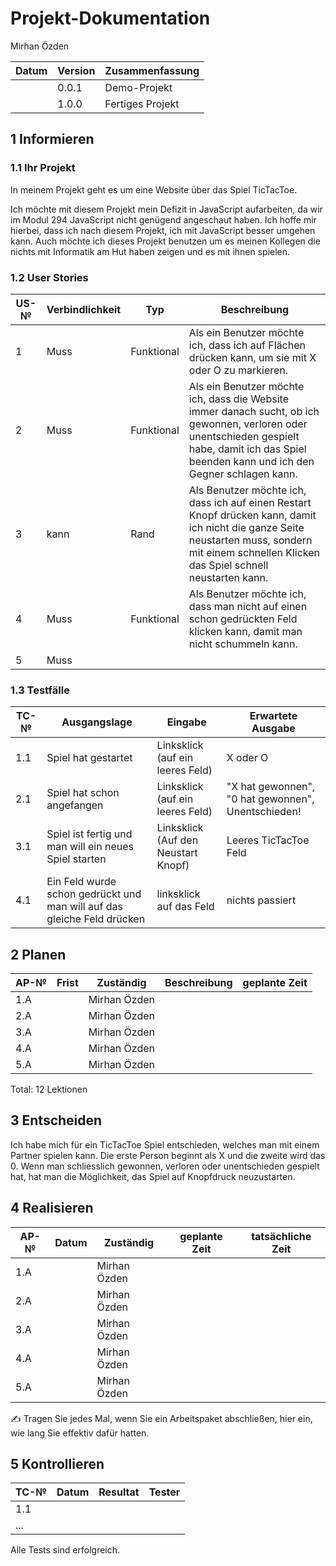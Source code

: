 # Projekt-Dokumentation

Mirhan Özden

| Datum | Version | Zusammenfassung                                              |
| ----- | ------- | ------------------------------------------------------------ |
|       | 0.0.1   | Demo-Projekt                                                 |
|       | 1.0.0   |Fertiges Projekt                                              |

## 1 Informieren

### 1.1 Ihr Projekt

In meinem Projekt geht es um eine Website über das Spiel TicTacToe.

Ich möchte mit diesem Projekt mein Defizit in JavaScript aufarbeiten, da wir im Modul 294 JavaScript nicht genügend angeschaut haben. Ich hoffe mir hierbei,
dass ich nach diesem Projekt, ich mit JavaScript besser umgehen kann. Auch möchte ich dieses Projekt benutzen um es meinen Kollegen die nichts mit Informatik am Hut haben zeigen und es mit ihnen spielen.

### 1.2 User Stories

| US-№ | Verbindlichkeit | Typ  | Beschreibung                       |
| ---- | --------------- | ---- | ---------------------------------- |
| 1    | Muss                |  Funktional    | Als ein Benutzer möchte ich, dass ich auf Flächen drücken kann, um sie mit X oder O zu markieren. |
| 2    |  Muss               |  Funktional    | Als ein Benutzer möchte ich, dass die Website immer danach sucht, ob ich gewonnen, verloren oder unentschieden gespielt habe, damit ich das Spiel beenden kann und ich den Gegner schlagen kann. |
|3|kann|Rand|Als Benutzer möchte ich, dass ich auf einen Restart Knopf drücken kann, damit ich nicht die ganze Seite neustarten muss, sondern mit einem schnellen Klicken das Spiel schnell neustarten kann.|
|4|Muss|Funktional|Als Benutzer möchte ich, dass man nicht auf einen schon gedrückten Feld klicken kann, damit man nicht schummeln kann.|
|5|Muss|||


### 1.3 Testfälle

| TC-№ | Ausgangslage | Eingabe | Erwartete Ausgabe |
| ---- | ------------ | ------- | ----------------- |
| 1.1  | Spiel hat gestartet             | Linksklick (auf ein leeres Feld)        | X oder O                  |
| 2.1  |  Spiel hat schon angefangen            | Linksklick (auf ein leeres Feld)        |  "X hat gewonnen", "0 hat gewonnen", Unentschieden!                 |
|3.1|Spiel ist fertig und man will ein neues Spiel starten|Linksklick (Auf den Neustart Knopf)|Leeres TicTacToe Feld|
|4.1|Ein Feld wurde schon gedrückt und man will auf das gleiche Feld drücken|linksklick auf das Feld| nichts passiert|


## 2 Planen

| AP-№ | Frist | Zuständig | Beschreibung | geplante Zeit |
| ---- | ----- | --------- | ------------ | ------------- |
| 1.A  |       | Mirhan Özden          |              |               |
| 2.A  |       | Mirhan Özden          |              |               |
| 3.A  |       | Mirhan Özden          |              |               |
| 4.A  |       | Mirhan Özden          |              |               |
| 5.A  |       | Mirhan Özden          |              |               |



Total: 12 Lektionen 


## 3 Entscheiden

Ich habe mich für ein TicTacToe Spiel entschieden, welches man mit einem Partner spielen kann. Die erste Person beginnt als X und die zweite wird das 0. Wenn man schliesslich gewonnen, verloren oder unentschieden gespielt hat, hat man die Möglichkeit, das Spiel auf Knopfdruck neuzustarten.

## 4 Realisieren

| AP-№ | Datum | Zuständig | geplante Zeit | tatsächliche Zeit |
| ---- | ----- | --------- | ------------- | ----------------- |
| 1.A  |       |  Mirhan Özden           |               |                   |
| 2.A  |       | Mirhan Özden          |               |                   |
| 3.A  |       | Mirhan Özden          |              |               |
| 4.A  |       | Mirhan Özden          |              |               |
| 5.A  |       | Mirhan Özden          |              |               |

✍️ Tragen Sie jedes Mal, wenn Sie ein Arbeitspaket abschließen, hier ein, wie lang Sie effektiv dafür hatten.

## 5 Kontrollieren

| TC-№ | Datum | Resultat | Tester |
| ---- | ----- | -------- | ------ |
| 1.1  |       |          |        |
| ...  |       |          |        |

Alle Tests sind erfolgreich.
